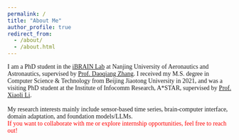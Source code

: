 ```yaml
---
permalink: /
title: "About Me"
author_profile: true
redirect_from: 
  - /about/
  - /about.html
---
```


<div style="font-family: 'Times New Roman', serif;">
I am a PhD student in the <a href="https://ibrain.nuaa.edu.cn/">iBRAIN Lab</a> at Nanjing University of Aeronautics and Astronautics, supervised by <a href="https://parnec.nuaa.edu.cn/zhangdq/">Prof. Daoqiang Zhang<a/>. I received my M.S. degree in Computer Science & Technology from Beijing Jiaotong University in 2021, and was a visiting PhD student at the Institute of Infocomm Research, A*STAR, supervised by <a href="https://personal.ntu.edu.sg/xlli/">Prof. Xiaoli Li</a>.
<br><br>
My research interests mainly include sensor-based time series, brain-computer interface, domain adaptation, and foundation models/LLMs.
</div>

<div style="font-family: 'Times New Roman', serif; color:  red;">
If you want to collaborate with me or explore internship opportunities, feel free to reach out!
</div>
